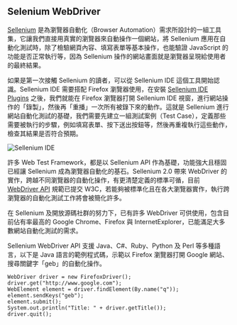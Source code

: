 ## Selenium WebDriver

[Sellenium](http://docs.seleniumhq.org/) 是為瀏覽器自動化（Browser Automation）需求所設計的一組工具集，它讓我們直接用真實的瀏覽器來自動操作一個網站，將 Sellenium 應用在自動化測試時，除了檢驗網頁內容、填寫表單等基本操作，也能驗證 JavaScript 的功能是否正常執行等，因為 Sellenium 操作的網站畫面就是瀏覽器呈現給使用者的最終結果。

如果是第一次接觸 Sellenium 的讀者，可以從 Sellenium IDE 這個工具開始認識。Sellenium IDE 需要搭配 Firefox 瀏覽器使用，在安裝 [Sellenium IDE Plugins](http://docs.seleniumhq.org/projects/ide/) 之後，我們就能在 Firefox 瀏覽器打開 Sellenium IDE 視窗，進行網站操作的「錄製」，然後再「重播」一次所有被錄下來的動作。這就是 Sellenium 進行網站自動化測試的基礎，我們需要先建立一組測試案例（Test Case），定義那些需要被執行的步驟，例如填寫表單、按下送出按鈕等，然後再重複執行這些動作，檢查其結果是否符合預期。

![Sellenium IDE](images/sellenium-ide-google-search.png)

許多 Web Test Framework，都是以 Sellenium API 作為基礎，功能強大且穩固已經讓 Sellenium 成為瀏覽器自動化的基石。Sellenium 2.0 帶來 WebDriver 的實作，跨越不同瀏覽器的自動化操作，有更清楚定義的標準可循，目前 [WebDriver API](http://www.w3.org/TR/webdriver/) 規範已提交 W3C，若能夠被標準化且在各大瀏覽器實作，執行跨瀏覽器的自動化測試工作將會被簡化許多。

在 Sellenium 及開放源碼社群的努力下，已有許多 WebDriver 可供使用，包含目前佔有率最高的 Google Chrome、Firefox 與 InternetExplorer，已能滿足大多數網站自動化測試的需求。

Sellenium WebDriver API 支援 Java、C#、Ruby、Python 及 Perl 等多種語言，以下是 Java 語言的範例程式碼，示範以 Firefox 瀏覽器打開 Google 網站、搜尋關鍵字「geb」的自動化操作。

```
WebDriver driver = new FirefoxDriver();
driver.get("http://www.google.com");
WebElement element = driver.findElement(By.name("q"));
element.sendKeys("geb");
element.submit();
System.out.println("Title: " + driver.getTitle());
driver.quit();
```
